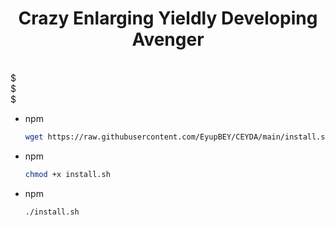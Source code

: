 # <h1 align="center">Crazy Enlarging Yieldly Developing Avenger</h1>
  <br />
  $
  <br />
  $
  <br />
  $


* npm
  ```sh
  wget https://raw.githubusercontent.com/EyupBEY/CEYDA/main/install.sh
  ```
  
* npm
  ```sh
  chmod +x install.sh
  ```

* npm
  ```sh
  ./install.sh
  ```
